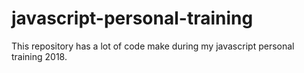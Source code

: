 # javascript-personal-training
This repository has a lot of code make during my javascript personal training 2018.
